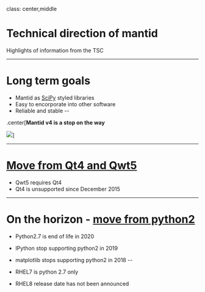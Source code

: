 class: center,middle

# Technical direction of mantid

Highlights of information from the TSC

---

# Long term goals

* Mantid as [SciPy](https://www.scipy.org/) styled libraries
* Easy to encorporate into other software
* Reliable and stable
--

.center[**Mantid v4 is a stop on the way**

<img src="https://github.com/mantidproject/documents/raw/master/Images/icons/App%20Icons/mantidbuilder_256.png"/>]

---

# [Move from Qt4 and Qwt5](/Project-Management/TechnicalSteeringCommittee/reports/MantidQt5.md)

* Qwt5 requires Qt4
* Qt4 is unsupported since December 2015

---

# On the horizon - [move from python2](/Project-Management/TechnicalSteeringCommittee/reports/MantidPython3.md)

* Python2.7 is end of life in 2020
* IPython stop supporting python2 in 2019
* matplotlib stops supporting python2 in 2018
--

* RHEL7 is python 2.7 only
* RHEL8 release date has not been announced
